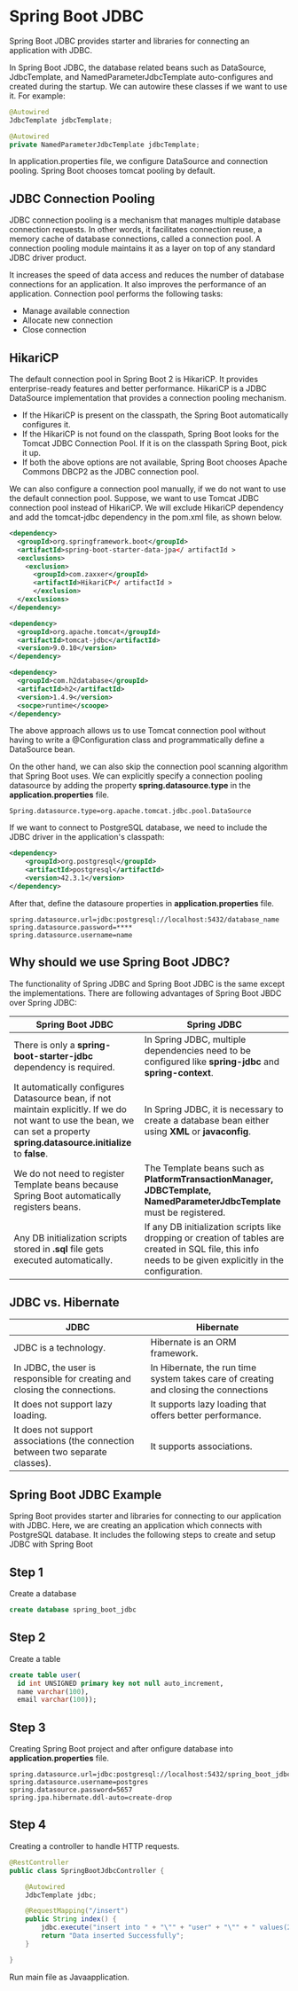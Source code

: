 # Spring Boot JDBC

Spring Boot JDBC provides starter and libraries for connecting an application with JDBC.

In Spring Boot JDBC, the database related beans such as DataSource, JdbcTemplate, and NamedParameterJdbcTemplate auto-configures and created during the startup. We can autowire these classes if we want to use it. For example:

```java
@Autowired  
JdbcTemplate jdbcTemplate;  

@Autowired  
private NamedParameterJdbcTemplate jdbcTemplate;  
```
In application.properties file, we configure DataSource and connection pooling. Spring Boot chooses tomcat pooling by default.

## JDBC Connection Pooling
JDBC connection pooling is a mechanism that manages multiple database connection requests. In other words, it facilitates connection reuse, a memory cache of database connections, called a connection pool. A connection pooling module maintains it as a layer on top of any standard JDBC driver product.

It increases the speed of data access and reduces the number of database connections for an application. It also improves the performance of an application. Connection pool performs the following tasks:

- Manage available connection
- Allocate new connection
- Close connection

## HikariCP
The default connection pool in Spring Boot 2 is HikariCP. It provides enterprise-ready features and better performance. HikariCP is a JDBC DataSource implementation that provides a connection pooling mechanism.

- If the HikariCP is present on the classpath, the Spring Boot automatically configures it.
- If the HikariCP is not found on the classpath, Spring Boot looks for the Tomcat JDBC Connection Pool. If it is on the classpath Spring Boot, pick it up.
- If both the above options are not available, Spring Boot chooses Apache Commons DBCP2 as the JDBC connection pool.

We can also configure a connection pool manually, if we do not want to use the default connection pool. Suppose, we want to use Tomcat JDBC connection pool instead of HikariCP. We will exclude HikariCP dependency and add the tomcat-jdbc dependency in the pom.xml file, as shown below.

```xml
<dependency>  
  <groupId>org.springframework.boot</groupId>  
  <artifactId>spring-boot-starter-data-jpa</ artifactId >  
  <exclusions>  
    <exclusion>  
      <groupId>com.zaxxer</groupId>  
      <artifactId>HikariCP</ artifactId >  
      </exclusion>  
  </exclusions>  
</dependency>  

<dependency>  
  <groupId>org.apache.tomcat</groupId>  
  <artifactId>tomcat-jdbc</artifactId>  
  <version>9.0.10</version>  
</dependency>  

<dependency>  
  <groupId>com.h2database</groupId>  
  <artifactId>h2</artifactId>  
  <version>1.4.9</version>  
  <socpe>runtime</scoope>  
</dependency>  
```

The above approach allows us to use Tomcat connection pool without having to write a @Configuration class and programmatically define a DataSource bean.

On the other hand, we can also skip the connection pool scanning algorithm that Spring Boot uses. We can explicitly specify a connection pooling datasource by adding the property **spring.datasource.type** in the **application.properties** file.

```properties
Spring.datasource.type=org.apache.tomcat.jdbc.pool.DataSource  
```

If we want to connect to PostgreSQL database, we need to include the JDBC driver in the application's classpath:

```xml
<dependency>
    <groupId>org.postgresql</groupId>
    <artifactId>postgresql</artifactId>
    <version>42.3.1</version>
</dependency>

```
After that, define the datasoure properties in **application.properties** file.

```properties
spring.datasource.url=jdbc:postgresql://localhost:5432/database_name
spring.datasource.password=****
spring.datasource.username=name

```

## Why should we use Spring Boot JDBC?
The functionality of Spring JDBC and Spring Boot JDBC is the same except the implementations. There are following advantages of Spring Boot JBDC over Spring JDBC:

| Spring Boot JDBC | Spring JDBC |
| ---------------- | ----------- |
| There is only a **spring-boot-starter-jdbc** dependency is required. | In Spring JDBC, multiple dependencies need to be configured like **spring-jdbc** and **spring-context**. |
| It automatically configures Datasource bean, if not maintain explicitly. If we do not want to use the bean, we can set a property **spring.datasource.initialize** to **false**. | In Spring JDBC, it is necessary to create a database bean either using **XML** or **javaconfig**. |
| We do not need to register Template beans because Spring Boot automatically registers beans. | The Template beans such as **PlatformTransactionManager, JDBCTemplate, NamedParameterJdbcTemplate** must be registered. |
| Any DB initialization scripts stored in **.sql** file gets executed automatically. | If any DB initialization scripts like dropping or creation of tables are created in SQL file, this info needs to be given explicitly in the configuration. |

## JDBC vs. Hibernate

| JDBC | Hibernate |
| ---- | --------- |
| JDBC is a technology. | Hibernate is an ORM framework. |
| In JDBC, the user is responsible for creating and closing the connections. | In Hibernate, the run time system takes care of creating and closing the connections |
| It does not support lazy loading. | It supports lazy loading that offers better performance. |
| It does not support associations (the connection between two separate classes). | It supports associations. |

## Spring Boot JDBC Example
Spring Boot provides starter and libraries for connecting to our application with JDBC. Here, we are creating an application which connects with PostgreSQL database. It includes the following steps to create and setup JDBC with Spring Boot

## Step 1
Create a database

```sql
create database spring_boot_jdbc  
```

## Step 2
Create a table

```sql
create table user(
  id int UNSIGNED primary key not null auto_increment, 
  name varchar(100), 
  email varchar(100));
```
## Step 3
Creating Spring Boot project and after onfigure database into **application.properties** file.

```properties
spring.datasource.url=jdbc:postgresql://localhost:5432/spring_boot_jdbc 
spring.datasource.username=postgres  
spring.datasource.password=5657  
spring.jpa.hibernate.ddl-auto=create-drop  
```

## Step 4
Creating a controller to handle HTTP requests.

```java
@RestController
public class SpringBootJdbcController {

    @Autowired
    JdbcTemplate jdbc;

    @RequestMapping("/insert")
    public String index() {
        jdbc.execute("insert into " + "\"" + "user" + "\"" + " values(2, 'Hakim','hakim@gmail.com')");
        return "Data inserted Successfully";
    }

}
```

Run main file as Javaapplication.
